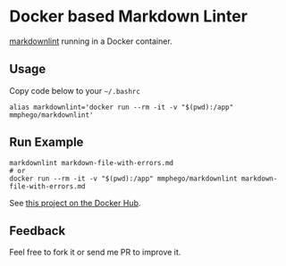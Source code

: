 # Docker based Markdown Linter

[markdownlint](https://github.com/DavidAnson/markdownlint) running in a Docker container.

## Usage
Copy code below to your `~/.bashrc`

```shell
alias markdownlint='docker run --rm -it -v "$(pwd):/app" mmphego/markdownlint'
```

## Run Example

```shell
markdownlint markdown-file-with-errors.md
# or
docker run --rm -it -v "$(pwd):/app" mmphego/markdownlint markdown-file-with-errors.md
```
See [this project on the Docker Hub](https://hub.docker.com/r/mmphego/markdownlint).

## Feedback

Feel free to fork it or send me PR to improve it.
